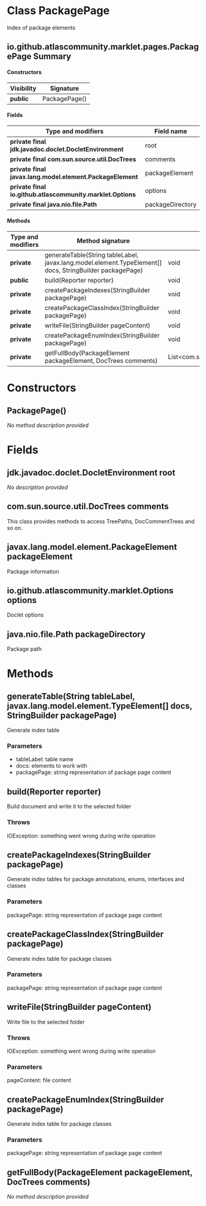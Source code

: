 Class PackagePage
=================
Index of package elements

io.github.atlascommunity.marklet.pages.PackagePage Summary
-------
#### Constructors
| Visibility | Signature     |
| ---------- | ------------- |
| **public** | PackagePage() |
#### Fields
| Type and modifiers                                         | Field name       |
| ---------------------------------------------------------- | ---------------- |
| **private final jdk.javadoc.doclet.DocletEnvironment**     | root             |
| **private final com.sun.source.util.DocTrees**             | comments         |
| **private final javax.lang.model.element.PackageElement**  | packageElement   |
| **private final io.github.atlascommunity.marklet.Options** | options          |
| **private final java.nio.file.Path**                       | packageDirectory |
#### Methods
| Type and modifiers | Method signature                                                                                         | Return type                          |
| ------------------ | -------------------------------------------------------------------------------------------------------- | ------------------------------------ |
| **private**        | generateTable(String tableLabel, javax.lang.model.element.TypeElement[] docs, StringBuilder packagePage) | void                                 |
| **public**         | build(Reporter reporter)                                                                                 | void                                 |
| **private**        | createPackageIndexes(StringBuilder packagePage)                                                          | void                                 |
| **private**        | createPackageClassIndex(StringBuilder packagePage)                                                       | void                                 |
| **private**        | writeFile(StringBuilder pageContent)                                                                     | void                                 |
| **private**        | createPackageEnumIndex(StringBuilder packagePage)                                                        | void                                 |
| **private**        | getFullBody(PackageElement packageElement, DocTrees comments)                                            | List<com.sun.source.doctree.DocTree> |

Constructors
============
PackagePage()
-------------
*No method description provided*



Fields
======
jdk.javadoc.doclet.DocletEnvironment root
-----------------------------------------
*No description provided*


com.sun.source.util.DocTrees comments
-------------------------------------
This class provides methods to access TreePaths, DocCommentTrees and so on.


javax.lang.model.element.PackageElement packageElement
------------------------------------------------------
Package information


io.github.atlascommunity.marklet.Options options
------------------------------------------------
Doclet options


java.nio.file.Path packageDirectory
-----------------------------------
Package path



Methods
=======
generateTable(String tableLabel, javax.lang.model.element.TypeElement[] docs, StringBuilder packagePage)
--------------------------------------------------------------------------------------------------------
Generate index table

### Parameters

- tableLabel: table name
- docs: elements to work with
- packagePage: string representation of package page content



build(Reporter reporter)
------------------------
Build document and write it to the selected folder

### Throws

IOException: something went wrong during write operation


createPackageIndexes(StringBuilder packagePage)
-----------------------------------------------
Generate index tables for package annotations, enums, interfaces and classes

### Parameters

packagePage: string representation of package page content


createPackageClassIndex(StringBuilder packagePage)
--------------------------------------------------
Generate index table for package classes

### Parameters

packagePage: string representation of package page content


writeFile(StringBuilder pageContent)
------------------------------------
Write file to the selected folder

### Throws

IOException: something went wrong during write operation

### Parameters

pageContent: file content


createPackageEnumIndex(StringBuilder packagePage)
-------------------------------------------------
Generate index table for package classes

### Parameters

packagePage: string representation of package page content


getFullBody(PackageElement packageElement, DocTrees comments)
-------------------------------------------------------------
*No method description provided*



